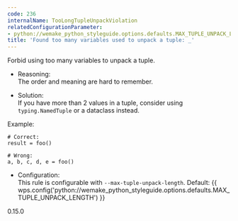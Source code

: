 ```yaml
---
code: 236
internalName: TooLongTupleUnpackViolation
relatedConfigurationParameter:
- python://wemake_python_styleguide.options.defaults.MAX_TUPLE_UNPACK_LENGTH
title: 'Found too many variables used to unpack a tuple: _'
---
```


Forbid using too many variables to unpack a tuple.

  - Reasoning:  
    The order and meaning are hard to remember.

  - Solution:  
    If you have more than 2 values in a tuple, consider using
    `typing.NamedTuple` or a dataclass instead.

Example:

    # Correct:
    result = foo()
    
    # Wrong:
    a, b, c, d, e = foo()

  - Configuration:  
    This rule is configurable with `--max-tuple-unpack-length`. Default:
    {{ wps.config('python://wemake_python_styleguide.options.defaults.MAX_TUPLE_UNPACK_LENGTH') }}

<div class="versionadded">

0.15.0

</div>